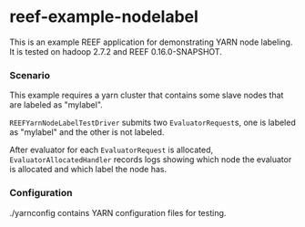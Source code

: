 # reef-example-nodelabel
This is an example REEF application for demonstrating YARN node labeling.
It is tested on hadoop 2.7.2 and REEF 0.16.0-SNAPSHOT.

### Scenario
This example requires a yarn cluster that contains some slave nodes that are labeled as "mylabel".

`REEFYarnNodeLabelTestDriver` submits two `EvaluatorRequest`s, one is labeled as "mylabel" and the other is not labeled.

After evaluator for each `EvaluatorRequest` is allocated, `EvaluatorAllocatedHandler` records logs showing which node the evaluator is allocated and which label the node has.

### Configuration
./yarnconfig contains YARN configuration files for testing.
